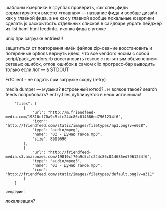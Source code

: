 шаблоны
    юзерпики в группах
    проверить, как спец.фиды форматируются
    вместо «главная» — название фида
        и вообще дизайн как у главной фида, а не как у главной вообще
    локальные юзерпики
    сделать js
    раскрытость отдельных списков в сайдбаре
    убрать пейджер из list.haml
    html feedinfo, иконка фида в уголке

uniq при загрузке entries!!!

защититься от повторения имён файлов
zip-ование восстановить и потерянные options
вернуть идею, что все vendors носим с собой
    script/pack_vendors.rb
восстановить rescue с понятным объяснением сетевых ошибок, отлов ошибок в самом clio
прогресс-бар выводить только если лог — в STDOUT

FrfClient - не падать при загрузке сходу (retry)

media dumper — музыка?
встроенный ютюб?.. и всякое такое?
search feeds попробовать?
    entry.files
    дублируется в неск.источниках!
```
    "files": [
        {
            "url": "http://m.friendfeed-media.com/19810cf70a9c5cfc244c86c814686ed7961234f6",
            "icon": "http://friendfeed.com/static/images/filetypes/mp3.png?v=e028",
            "type": "audio/mpeg",
            "name": "03 - Думаю такое.mp3",
            "size": 8999690
        },
        {
            "url": "http://friendfeed-media.s3.amazonaws.com/19810cf70a9c5cfc244c86c814686ed7961234f6",
            "type": "audio/mpeg3",
            "name": "03 - Думаю такое.mp3",
            "icon": "http://friendfeed.com/static/images/filetypes/default.png?v=a311"
        }
    ]
```
    рендеринг 
локализация?
